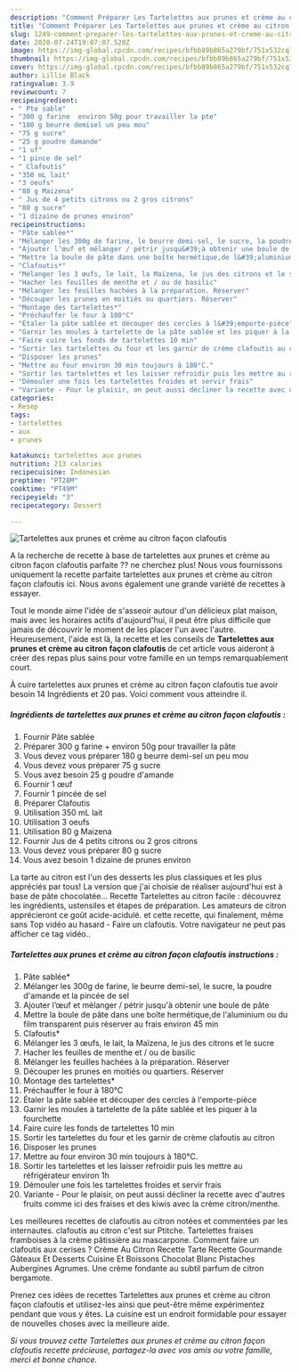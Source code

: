 ```yaml
---
description: "Comment Préparer Les Tartelettes aux prunes et crème au citron façon clafoutis"
title: "Comment Préparer Les Tartelettes aux prunes et crème au citron façon clafoutis"
slug: 1249-comment-preparer-les-tartelettes-aux-prunes-et-creme-au-citron-facon-clafoutis
date: 2020-07-24T19:07:07.520Z
image: https://img-global.cpcdn.com/recipes/bfbb89b865a279bf/751x532cq70/tartelettes-aux-prunes-et-creme-au-citron-facon-clafoutis-photo-principale-de-la-recette.jpg
thumbnail: https://img-global.cpcdn.com/recipes/bfbb89b865a279bf/751x532cq70/tartelettes-aux-prunes-et-creme-au-citron-facon-clafoutis-photo-principale-de-la-recette.jpg
cover: https://img-global.cpcdn.com/recipes/bfbb89b865a279bf/751x532cq70/tartelettes-aux-prunes-et-creme-au-citron-facon-clafoutis-photo-principale-de-la-recette.jpg
author: Lillie Black
ratingvalue: 3.9
reviewcount: 7
recipeingredient:
- " Pte sable"
- "300 g farine  environ 50g pour travailler la pte"
- "180 g beurre demisel un peu mou"
- "75 g sucre"
- "25 g poudre damande"
- "1 uf"
- "1 pince de sel"
- " Clafoutis"
- "350 mL lait"
- "3 oeufs"
- "80 g Maizena"
- " Jus de 4 petits citrons ou 2 gros citrons"
- "80 g sucre"
- "1 dizaine de prunes environ"
recipeinstructions:
- "Pâte sablée*"
- "Mélanger les 300g de farine, le beurre demi-sel, le sucre, la poudre d&#39;amande et la pincée de sel"
- "Ajouter l’œuf et mélanger / pétrir jusqu&#39;à obtenir une boule de pâte"
- "Mettre la boule de pâte dans une boîte hermétique,de l&#39;aluminium ou du film transparent puis réserver au frais environ 45 min"
- "Clafoutis*"
- "Mélanger les 3 œufs, le lait, la Maïzena, le jus des citrons et le sucre"
- "Hacher les feuilles de menthe et / ou de basilic"
- "Mélanger les feuilles hachées à la préparation. Réserver"
- "Découper les prunes en moitiés ou quartiers. Réserver"
- "Montage des tartelettes*"
- "Préchauffer le four à 180°C"
- "Étaler la pâte sablée et découper des cercles à l&#39;emporte-pièce"
- "Garnir les moules à tartelette de la pâte sablée et les piquer à la fourchette"
- "Faire cuire les fonds de tartelettes 10 min"
- "Sortir les tartelettes du four et les garnir de crème clafoutis au citron"
- "Disposer les prunes"
- "Mettre au four environ 30 min toujours à 180°C."
- "Sortir les tartelettes et les laisser refroidir puis les mettre au réfrigérateur environ 1h"
- "Démouler une fois les tartelettes froides et servir frais"
- "Variante - Pour le plaisir, on peut aussi décliner la recette avec d&#39;autres fruits comme ici des fraises et des kiwis avec la crème citron/menthe."
categories:
- Resep
tags:
- tartelettes
- aux
- prunes

katakunci: tartelettes aux prunes 
nutrition: 213 calories
recipecuisine: Indonesian
preptime: "PT28M"
cooktime: "PT49M"
recipeyield: "3"
recipecategory: Dessert

---
```



![Tartelettes aux prunes et crème au citron façon clafoutis](https://img-global.cpcdn.com/recipes/bfbb89b865a279bf/751x532cq70/tartelettes-aux-prunes-et-creme-au-citron-facon-clafoutis-photo-principale-de-la-recette.jpg)

A la recherche de recette à base de tartelettes aux prunes et crème au citron façon clafoutis parfaite ?? ne cherchez plus! Nous vous fournissons uniquement la recette parfaite tartelettes aux prunes et crème au citron façon clafoutis ici. Nous avons également une grande variété de recettes à essayer.

Tout le monde aime l'idée de s'asseoir autour d'un délicieux plat maison, mais avec les horaires actifs d'aujourd'hui, il peut être plus difficile que jamais de découvrir le moment de les placer l'un avec l'autre. Heureusement, l'aide est là, la recette et les conseils de <strong> Tartelettes aux prunes et crème au citron façon clafoutis </strong> de cet article vous aideront à créer des repas plus sains pour votre famille en un temps remarquablement court.

<!--inarticleads1-->

À cuire tartelettes aux prunes et crème au citron façon clafoutis tue avoir besoin 14 Ingrédients et 20 pas. Voici comment vous atteindre il.

##### Ingrédients de tartelettes aux prunes et crème au citron façon clafoutis :

1. Fournir  Pâte sablée
1. Préparer 300 g farine + environ 50g pour travailler la pâte
1. Vous devez vous préparer 180 g beurre demi-sel un peu mou
1. Vous devez vous préparer 75 g sucre
1. Vous avez besoin 25 g poudre d&#39;amande
1. Fournir 1 œuf
1. Fournir 1 pincée de sel
1. Préparer  Clafoutis
1. Utilisation 350 mL lait
1. Utilisation 3 oeufs
1. Utilisation 80 g Maizena
1. Fournir  Jus de 4 petits citrons ou 2 gros citrons
1. Vous devez vous préparer 80 g sucre
1. Vous avez besoin 1 dizaine de prunes environ


La tarte au citron est l&#39;un des desserts les plus classiques et les plus appréciés par tous! La version que j&#39;ai choisie de réaliser aujourd&#39;hui est à base de pâte chocolatée… Recette Tartelettes au citron facile : découvrez les ingrédients, ustensiles et étapes de préparation. Les amateurs de citron apprécieront ce goût acide-acidulé. et cette recette, qui finalement, même sans Top vidéo au hasard - Faire un clafoutis. Votre navigateur ne peut pas afficher ce tag vidéo.. 

<!--inarticleads2-->

##### Tartelettes aux prunes et crème au citron façon clafoutis instructions :

1. Pâte sablée*
1. Mélanger les 300g de farine, le beurre demi-sel, le sucre, la poudre d&#39;amande et la pincée de sel
1. Ajouter l’œuf et mélanger / pétrir jusqu&#39;à obtenir une boule de pâte
1. Mettre la boule de pâte dans une boîte hermétique,de l&#39;aluminium ou du film transparent puis réserver au frais environ 45 min
1. Clafoutis*
1. Mélanger les 3 œufs, le lait, la Maïzena, le jus des citrons et le sucre
1. Hacher les feuilles de menthe et / ou de basilic
1. Mélanger les feuilles hachées à la préparation. Réserver
1. Découper les prunes en moitiés ou quartiers. Réserver
1. Montage des tartelettes*
1. Préchauffer le four à 180°C
1. Étaler la pâte sablée et découper des cercles à l&#39;emporte-pièce
1. Garnir les moules à tartelette de la pâte sablée et les piquer à la fourchette
1. Faire cuire les fonds de tartelettes 10 min
1. Sortir les tartelettes du four et les garnir de crème clafoutis au citron
1. Disposer les prunes
1. Mettre au four environ 30 min toujours à 180°C.
1. Sortir les tartelettes et les laisser refroidir puis les mettre au réfrigérateur environ 1h
1. Démouler une fois les tartelettes froides et servir frais
1. Variante - Pour le plaisir, on peut aussi décliner la recette avec d&#39;autres fruits comme ici des fraises et des kiwis avec la crème citron/menthe.


Les meilleures recettes de clafoutis au citron notées et commentées par les internautes. clafoutis au citron c&#39;est sur Ptitche. Tartelettes fraises framboises à la crème pâtissière au mascarpone. Comment faire un clafoutis aux cerises ? Crème Au Citron Recette Tarte Recette Gourmande Gâteaux Et Desserts Cuisine Et Boissons Chocolat Blanc Pistaches Aubergines Agrumes. Une crème fondante au subtil parfum de citron bergamote. 

<!--inarticleads1-->

<p>
Prenez ces idées de recettes Tartelettes aux prunes et crème au citron façon clafoutis et utilisez-les ainsi que peut-être même expérimentez pendant que vous y êtes. La cuisine est un endroit formidable pour essayer de nouvelles choses avec la meilleure aide.
</p>

<p>
<i>Si vous trouvez cette Tartelettes aux prunes et crème au citron façon clafoutis recette précieuse, partagez-la avec vos amis ou votre famille, merci et bonne chance.</i>
</p>
